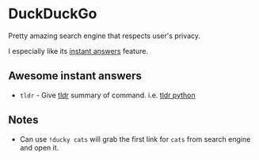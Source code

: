 # DuckDuckGo
Pretty amazing search engine that respects user's privacy.

I especially like its [instant answers](https://duckduckgo.com/api) feature.

## Awesome instant answers
- `tldr` -  Give [tldr](https://github.com/tldr-pages/tldr) summary of command. i.e. [tldr python](https://duckduckgo.com/?q=tldr+python+r%3Aus&ia=software)

## Notes
- Can use `!ducky cats` will grab the first link for `cats` from search engine and open it.